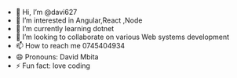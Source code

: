 - 👋 Hi, I’m @davi627
- 👀 I’m interested in Angular,React ,Node
- 🌱 I’m currently learning dotnet
- 💞️ I’m looking to collaborate on various Web systems development
- 📫 How to reach me 0745404934
- 😄 Pronouns: David Mbita
- ⚡ Fun fact: love coding

<!---
davi627/davi627 is a ✨ special ✨ repository because its `README.md` (this file) appears on your GitHub profile.
You can click the Preview link to take a look at your changes.
--->

